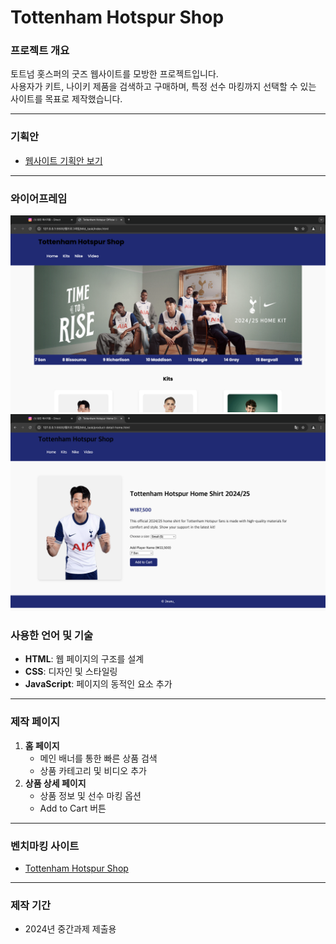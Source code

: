 # Tottenham Hotspur Shop

### **프로젝트 개요**
토트넘 홋스퍼의 굿즈 웹사이트를 모방한 프로젝트입니다.  
사용자가 키트, 나이키 제품을 검색하고 구매하며, 특정 선수 마킹까지 선택할 수 있는 사이트를 목표로 제작했습니다.

---

### **기획안**
- [웹사이트 기획안 보기](WP1_2315726_이가은_기획안.pdf.pdf)

---
### **와이어프레임**
![홈 페이지](assets/homepage_wireframe.png)
![상세 페이지](assets/detailpage_wireframe.png)

### **사용한 언어 및 기술**
- **HTML**: 웹 페이지의 구조를 설계
- **CSS**: 디자인 및 스타일링
- **JavaScript**: 페이지의 동적인 요소 추가 

---
### **제작 페이지**
1. **홈 페이지**
   - 메인 배너를 통한 빠른 상품 검색
   - 상품 카테고리 및 비디오 추가
2. **상품 상세 페이지**
   - 상품 정보 및 선수 마킹 옵션
   - Add to Cart 버튼

---

### **벤치마킹 사이트**
- [Tottenham Hotspur Shop](https://shop.tottenhamhotspur.com/)

---

### **제작 기간**
- 2024년 중간과제 제출용
